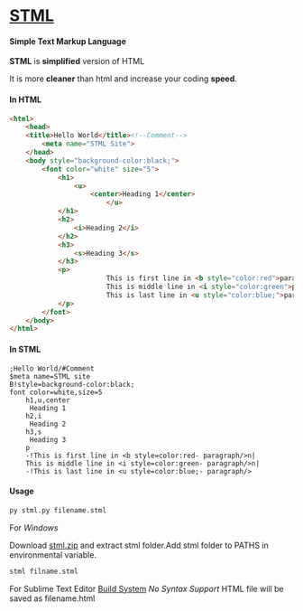 # <u>**STML**</u>

#### Simple Text Markup Language

**STML** is **simplified** version of HTML

It is more **cleaner** than html and increase your coding **speed**. 

#### In HTML

``` html
<html>
	<head>
	<title>Hello World</title><!--Comment-->
        <meta name="STML Site">
	</head>
	<body style="background-color:black;">
		<font color="white" size="5">
			<h1>
				<u>
					<center>Heading 1</center>
              		  	</u>
			</h1>
			<h2>
				<i>Heading 2</i>
			</h2>
			<h3>
				<s>Heading 3</s>
			</h3>
			<p>
                		This is first line in <b style="color:red">paragraph</b><br>
                		This is middle line in <i style="color:green">paragraph</i><br>
                		This is last line in <u style="color:blue;">paragraph</u>
			</p>
		</font>
	</body>
</html>
```

#### In STML

```STML
;Hello World/#Comment
$meta name=STML site
B!style=background-color:black;
font color=white,size=5
	h1,u,center
	 Heading 1
	h2,i
	 Heading 2
	h3,s
	 Heading 3
	p
	-!This is first line in <b style=color:red- paragraph/>n|
	This is middle line in <i style=color:green- paragraph/>n|
	-!This is last line in <u style=color:blue;- paragraph/>
```

#### Usage

```bash
py stml.py filename.stml
```
For *Windows*

Download [stml.zip](https://drive.google.com/uc?export=download&id=1F_dwS92XnjJnBcbYYbkn5_W2z-3ky1mX) and extract stml folder.Add stml folder to PATHS in environmental variable.

```cmd
stml filname.stml
```
For Sublime Text Editor
[Build System](https://drive.google.com/uc?export=download&id=1wyzE7zZXEFoTzgcyTqkB3Un7_6VFoCOS)
*No Syntax Support*
HTML file will be saved as filename.html
